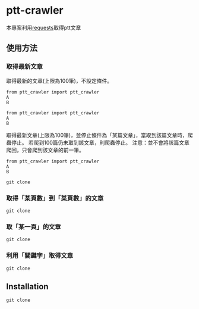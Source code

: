 # ptt-crawler

本專案利用[requests](https://github.com/requests/requests)取得ptt文章

## 使用方法

### 取得最新文章

取得最新的文章(上限為100筆)，不設定條件。

<pre><code>from ptt_crawler import ptt_crawler
A
B</code></pre>

<pre><code>from ptt_crawler import ptt_crawler
A
B</code></pre>


取得最新文章(上限為100筆)，並停止條件為「某篇文章」，當取到該篇文章時，爬蟲停止。
若爬到100篇仍未取到該文章，則爬蟲停止。
注意：並不會將該篇文章爬回，只會爬到該文章的前一筆。

<pre><code>from ptt_crawler import ptt_crawler
A
B</code></pre>


<pre><code>git clone </code></pre>

### 取得「某頁數」到「某頁數」的文章

<pre><code>git clone </code></pre>

### 取「某一頁」的文章

<pre><code>git clone </code></pre>

### 利用「關鍵字」取得文章

<pre><code>git clone </code></pre>

## Installation



<pre><code>git clone </code></pre>

